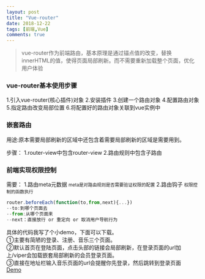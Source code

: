 ```yaml
---
layout: post
title: "Vue-router"
date: 2018-12-22
tags: [前端,Vue]
comments: true
---
```




>vue-router作为前端路由，基本原理是通过锚点值的改变，替换innerHTML的值，使得页面局部刷新。而不需要重新加载整个页面，优化用户体验

### vue-router基本使用步骤

1.引入vue-router(核心插件)对象 
2.安装插件 
3.创建一个路由对象 
4.配置路由对象 
5.指定路由改变局部位置 
6.将配置好的路由对象关联到vue实例中

### 嵌套路由

用途:原本需要局部刷新的区域中还包含着需要局部刷新的区域是需要用到。  

步骤： 
1.router-view中包含router-view 
2.路由规则中包含子路由

### 前端实现权限控制

需要： 
1.路由meta元数据 
<small>meta是对路由规则是否需要验证权限的配置</small> 
2.路由钩子 
<small>权限控制的函数执行</small> 

```JavaScript
router.beforeEach(function(to,from,next){...})  
--to:到哪个页面去  
--from:从哪个页面来  
--next：直接放行 or 重定向 or 取消用户导航行为
```

具体的代码我写了个小demo，下面可以下载。  
①主要有简陋的登录、注册、音乐三个页面。  
②默认首页在登陆页面，点击头部的链接会局部刷新，在登录页面的url加上/viper会加载嵌套局部刷新的会员登录页面。  
③直接在地址栏输入音乐页面的url会提醒你先登录，然后跳转到登录页面  
<a href="../code/v-router.html" download="vue-router">Demo</a>
